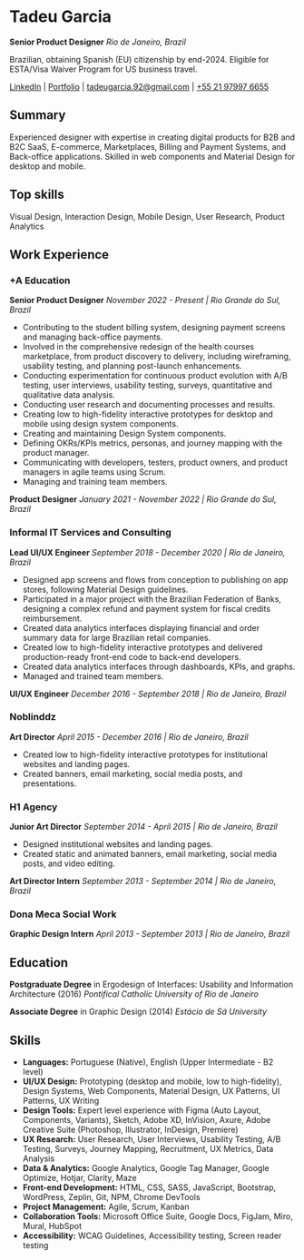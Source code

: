 # Tadeu Garcia
**Senior Product Designer**
*Rio de Janeiro, Brazil*

Brazilian, obtaining Spanish (EU) citizenship by end-2024.
Eligible for ESTA/Visa Waiver Program for US business travel.

[LinkedIn](https://linkedin.com/in/garciatadeu) | [Portfolio](https://tadeugarcia.com) | [tadeugarcia.92@gmail.com](mailto:tadeugarcia.92@gmail.com) | [+55 21 97997 6655](tel:+5521979976655)

## Summary
Experienced designer with expertise in creating digital products for B2B and B2C SaaS, E-commerce, Marketplaces, Billing and Payment Systems, and Back-office applications. Skilled in web components and Material Design for desktop and mobile.

## Top skills
Visual Design, Interaction Design, Mobile Design, User Research, Product Analytics

## Work Experience

### +A Education
**Senior Product Designer**
*November 2022 - Present | Rio Grande do Sul, Brazil*

- Contributing to the student billing system, designing payment screens and managing back-office payments.
- Involved in the comprehensive redesign of the health courses marketplace, from product discovery to delivery, including wireframing, usability testing, and planning post-launch enhancements.
- Conducting experimentation for continuous product evolution with A/B testing, user interviews, usability testing, surveys, quantitative and qualitative data analysis.
- Conducting user research and documenting processes and results.
- Creating low to high-fidelity interactive prototypes for desktop and mobile using design system components.
- Creating and maintaining Design System components.
- Defining OKRs/KPIs metrics, personas, and journey mapping with the product manager.
- Communicating with developers, testers, product owners, and product managers in agile teams using Scrum.
- Managing and training team members.

**Product Designer**
*January 2021 - November 2022 | Rio Grande do Sul, Brazil*


### Informal IT Services and Consulting
**Lead UI/UX Engineer**
*September 2018 - December 2020 | Rio de Janeiro, Brazil*

- Designed app screens and flows from conception to publishing on app stores, following Material Design guidelines.
- Participated in a major project with the Brazilian Federation of Banks, designing a complex refund and payment system for fiscal credits reimbursement.
- Created data analytics interfaces displaying financial and order summary data for large Brazilian retail companies.
- Created low to high-fidelity interactive prototypes and delivered production-ready front-end code to back-end developers.
- Created data analytics interfaces through dashboards, KPIs, and graphs.
- Managed and trained team members.

**UI/UX Engineer**
*December 2016 - September 2018 | Rio de Janeiro, Brazil*

### Noblinddz
**Art Director**
*April 2015 - December 2016 | Rio de Janeiro, Brazil*

- Created low to high-fidelity interactive prototypes for institutional websites and landing pages.
- Created banners, email marketing, social media posts, and presentations.

### H1 Agency
**Junior Art Director**
*September 2014 - April 2015 | Rio de Janeiro, Brazil*

- Designed institutional websites and landing pages.
- Created static and animated banners, email marketing, social media posts, and video editing.

**Art Director Intern**
*September 2013 - September 2014 | Rio de Janeiro, Brazil*

### Dona Meca Social Work
**Graphic Design Intern**
*April 2013 - September 2013 | Rio de Janeiro, Brazil*

## Education
**Postgraduate Degree** in Ergodesign of Interfaces: Usability and Information Architecture (2016)
*Pontifical Catholic University of Rio de Janeiro*

**Associate Degree** in Graphic Design (2014)
*Estácio de Sá University*

## Skills
- **Languages:** Portuguese (Native), English (Upper Intermediate - B2 level)
- **UI/UX Design:** Prototyping (desktop and mobile, low to high-fidelity), Design Systems, Web Components, Material Design, UX Patterns, UI Patterns, UX Writing
- **Design Tools:** Expert level experience with Figma (Auto Layout, Components, Variants), Sketch, Adobe XD, InVision, Axure, Adobe Creative Suite (Photoshop, Illustrator, InDesign, Premiere)
- **UX Research:** User Research, User Interviews, Usability Testing, A/B Testing, Surveys, Journey Mapping, Recruitment, UX Metrics, Data Analysis
- **Data & Analytics:** Google Analytics, Google Tag Manager, Google Optimize, Hotjar, Clarity, Maze
- **Front-end Development:** HTML, CSS, SASS, JavaScript, Bootstrap, WordPress, Zeplin, Git, NPM, Chrome DevTools
- **Project Management:** Agile, Scrum, Kanban
- **Collaboration Tools:** Microsoft Office Suite, Google Docs, FigJam, Miro, Mural, HubSpot
- **Accessibility:** WCAG Guidelines, Accessibility testing, Screen reader testing